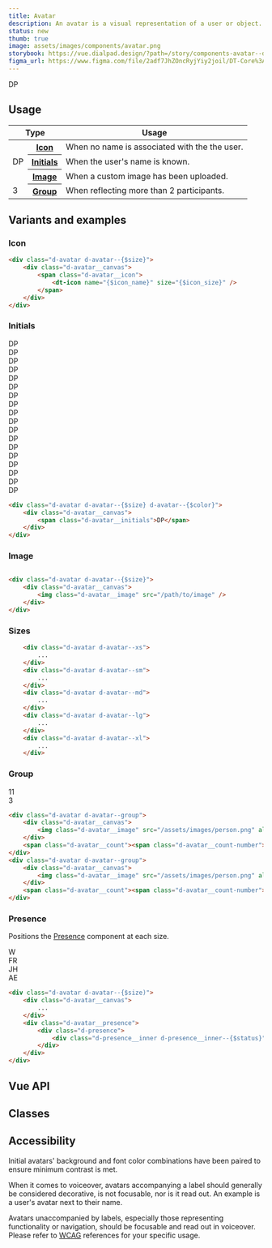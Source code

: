 ```yaml
---
title: Avatar
description: An avatar is a visual representation of a user or object.
status: new
thumb: true
image: assets/images/components/avatar.png
storybook: https://vue.dialpad.design/?path=/story/components-avatar--default
figma_url: https://www.figma.com/file/2adf7JhZOncRyjYiy2joil/DT-Core%3A-Components-7?node-id=8918%3A21289&viewport=137%2C605%2C0.46&t=xHutRjwo1o5zMTgT-11
---
```


<code-well-header>
    <div class="d-d-inline-flex d-ai-center d-flow16">
        <div class="d-avatar d-avatar--lg">
            <div class="d-avatar__canvas">
                <span class="d-avatar__icon">
                    <dt-icon name="user" size="500" />
                </span>
            </div>
        </div>
        <div class="d-avatar d-avatar--lg d-avatar--color-1000">
            <div class="d-avatar__canvas">
                <span class="d-avatar__initials">DP</span>
            </div>
            <div class="d-avatar__presence">
                <example-presence presence="busy"/>
            </div>
        </div>
        <div class="d-avatar d-avatar--lg">
            <div class="d-avatar__canvas">
                <img class="d-avatar__image" src="/assets/images/person.png" alt=""/>
            </div>
            <div class="d-avatar__presence">
                <example-presence presence="active"/>
            </div>
        </div>
    </div>
</code-well-header>

<!-- <component-combinator component-name="DtAvatar" /> -->

## Usage

<table class="d-table dialtone-doc-table d-mb16">
    <colgroup>
        <col class="d-w64">
        <col>
        <col>
        <col>
    </colgroup>
    <thead>
        <tr>
            <th colspan="2">Type</th>
            <th>Usage</th>
        </tr>
    </thead>
    <tbody>
        <tr>
            <td>
                <div class="d-d-inline-flex">
                    <div class="d-avatar d-avatar--md">
                        <div class="d-avatar__canvas">
                            <span class="d-avatar__icon">
                                <dt-icon name="user" size="400" />
                            </span>
                        </div>
                    </div>
                </div>
            </td>
            <th class="d-ta-left"><a class="d-link" href="#icon">Icon</a></th>
            <td>When no name is associated with the the user.</td>
        </tr>
        <tr>
            <td>
                <div class="d-d-inline-flex">
                    <div class="d-avatar d-avatar--md d-avatar--color-1600">
                        <div class="d-avatar__canvas">
                            <span class="d-avatar__initials">DP</span>
                        </div>
                    </div>
                </div>
            </td>
            <th class="d-ta-left"><a class="d-link" href="#initials">Initials</a></th>
            <td>When the user's name is known.</td>
        </tr>
        <tr>
            <td>
                <div class="d-d-inline-flex">
                    <div class="d-avatar d-avatar--md">
                        <div class="d-avatar__canvas">
                            <img class="d-avatar__image" src="/assets/images/person.png" alt=""/>
                        </div>
                    </div>
                </div>
            </td>
            <th class="d-ta-left"><a class="d-link" href="#image">Image</a></th>
            <td>When a custom image has been uploaded.</td>
        </tr>
        <tr>
            <td>
                <div class="d-avatar d-avatar--group">
                    <div class="d-avatar__canvas">
                        <img class="d-avatar__image" src="/assets/images/person.png" alt=""/>
                    </div>
                    <span class="d-avatar__count"><span class="d-avatar__count-number">3</span></span>
                </div>
            </td>
            <th class="d-ta-left"><a class="d-link" href="#group">Group</a></th>
            <td>When reflecting more than 2 participants.</td>
        </tr>
    </tbody>
</table>

## Variants and examples

### Icon

<code-well-header>
    <div class="d-avatar d-avatar--md">
        <div class="d-avatar__canvas">
            <span class="d-avatar__icon">
                <dt-icon name="user" size="300" />
            </span>
        </div>
    </div>
</code-well-header>

```html
<div class="d-avatar d-avatar--{$size}">
    <div class="d-avatar__canvas">
        <span class="d-avatar__icon">
            <dt-icon name="{$icon_name}" size="{$icon_size}" />
        </span>
    </div>
</div>
```

### Initials

<code-well-header>
    <dt-stack direction="row" gap="500">
        <dt-stack gap="500">
            <div class="d-avatar d-avatar--md d-avatar--color-100">
                <div class="d-avatar__canvas">
                    <span class="d-avatar__initials">DP</span>
                </div>
            </div>
            <div class="d-avatar d-avatar--md d-avatar--color-200">
                <div class="d-avatar__canvas">
                    <span class="d-avatar__initials">DP</span>
                </div>
            </div>
            <div class="d-avatar d-avatar--md d-avatar--color-300">
                <div class="d-avatar__canvas">
                    <span class="d-avatar__initials">DP</span>
                </div>
            </div>
        </dt-stack>
        <dt-stack gap="500">
            <div class="d-avatar d-avatar--md d-avatar--color-400">
                <div class="d-avatar__canvas">
                    <span class="d-avatar__initials">DP</span>
                </div>
            </div>
            <div class="d-avatar d-avatar--md d-avatar--color-500">
                <div class="d-avatar__canvas">
                    <span class="d-avatar__initials">DP</span>
                </div>
            </div>
            <div class="d-avatar d-avatar--md d-avatar--color-600">
                <div class="d-avatar__canvas">
                    <span class="d-avatar__initials">DP</span>
                </div>
            </div>
        </dt-stack>
        <dt-stack gap="500">
            <div class="d-avatar d-avatar--md d-avatar--color-700">
                <div class="d-avatar__canvas">
                    <span class="d-avatar__initials">DP</span>
                </div>
            </div>
            <div class="d-avatar d-avatar--md d-avatar--color-800">
                <div class="d-avatar__canvas">
                    <span class="d-avatar__initials">DP</span>
                </div>
            </div>
            <div class="d-avatar d-avatar--md d-avatar--color-900">
                <div class="d-avatar__canvas">
                    <span class="d-avatar__initials">DP</span>
                </div>
            </div>
        </dt-stack>
        <dt-stack gap="500">
            <div class="d-avatar d-avatar--md d-avatar--color-1000">
                <div class="d-avatar__canvas">
                    <span class="d-avatar__initials">DP</span>
                </div>
            </div>
            <div class="d-avatar d-avatar--md d-avatar--color-1100">
                <div class="d-avatar__canvas">
                    <span class="d-avatar__initials">DP</span>
                </div>
            </div>
            <div class="d-avatar d-avatar--md d-avatar--color-1200">
                <div class="d-avatar__canvas">
                    <span class="d-avatar__initials">DP</span>
                </div>
            </div>
        </dt-stack>
        <dt-stack gap="500">
            <div class="d-avatar d-avatar--md d-avatar--color-1300">
                <div class="d-avatar__canvas">
                    <span class="d-avatar__initials">DP</span>
                </div>
            </div>
            <div class="d-avatar d-avatar--md d-avatar--color-1400">
                <div class="d-avatar__canvas">
                    <span class="d-avatar__initials">DP</span>
                </div>
            </div>
            <div class="d-avatar d-avatar--md d-avatar--color-1500">
                <div class="d-avatar__canvas">
                    <span class="d-avatar__initials">DP</span>
                </div>
            </div>
        </dt-stack>
        <dt-stack gap="500">
            <div class="d-avatar d-avatar--md d-avatar--color-1600">
                <div class="d-avatar__canvas">
                    <span class="d-avatar__initials">DP</span>
                </div>
            </div>
            <div class="d-avatar d-avatar--md d-avatar--color-1700">
                <div class="d-avatar__canvas">
                    <span class="d-avatar__initials">DP</span>
                </div>
            </div>
            <div class="d-avatar d-avatar--md d-avatar--color-1800">
                <div class="d-avatar__canvas">
                    <span class="d-avatar__initials">DP</span>
                </div>
            </div>
        </dt-stack>
    </dt-stack>
</code-well-header>

```html
<div class="d-avatar d-avatar--{$size} d-avatar--{$color}">
    <div class="d-avatar__canvas">
        <span class="d-avatar__initials">DP</span>
    </div>
</div>
```

### Image

<code-well-header>
    <div class="d-avatar d-avatar--md">
        <div class="d-avatar__canvas">
            <img class="d-avatar__image" src="/assets/images/person.png" alt=""/>
        </div>
    </div>
</code-well-header>

```html
<div class="d-avatar d-avatar--{$size}">
    <div class="d-avatar__canvas">
        <img class="d-avatar__image" src="/path/to/image" />
    </div>
</div>
```

### Sizes

<code-well-header>
    <div class="d-d-inline-flex d-ai-center d-flow8">
        <div class="d-avatar d-avatar--xs">
            <div class="d-avatar__canvas"></div>
        </div>
        <div class="d-avatar d-avatar--sm">
            <div class="d-avatar__canvas">
                <span class="d-avatar__icon">
                    <dt-icon name="user" size="200" />
                </span>
            </div>
        </div>
        <div class="d-avatar d-avatar--md">
            <div class="d-avatar__canvas">
                <span class="d-avatar__icon">
                    <dt-icon name="user" size="400" />
                </span>
            </div>
        </div>
        <div class="d-avatar d-avatar--lg">
            <div class="d-avatar__canvas">
                <span class="d-avatar__icon">
                    <dt-icon name="user" size="500" />
                </span>
            </div>
        </div>
        <div class="d-avatar d-avatar--xl">
            <div class="d-avatar__canvas">
                <span class="d-avatar__icon">
                    <dt-icon name="user" size="600" />
                </span>
            </div>
        </div>
    </div>
</code-well-header>

```html
    <div class="d-avatar d-avatar--xs">
        ...
    </div>
    <div class="d-avatar d-avatar--sm">
        ...
    </div>
    <div class="d-avatar d-avatar--md">
        ...
    </div>
    <div class="d-avatar d-avatar--lg">
        ...
    </div>
    <div class="d-avatar d-avatar--xl">
        ...
    </div>
```

### Group

<code-well-header>
    <div class="d-d-inline-flex d-ai-center d-flow8">
        <div class="d-avatar d-avatar--group">
            <div class="d-avatar__canvas">
                <img class="d-avatar__image" src="/assets/images/person.png" alt=""/>
            </div>
            <span class="d-avatar__count"><span class="d-avatar__count-number">11</span></span>
        </div>
        <div class="d-avatar d-avatar--group">
            <div class="d-avatar__canvas">
                <img class="d-avatar__image" src="/assets/images/person.png" alt=""/>
            </div>
            <span class="d-avatar__count"><span class="d-avatar__count-number">3</span></span>
        </div>
    </div>
</code-well-header>

```html
<div class="d-avatar d-avatar--group">
    <div class="d-avatar__canvas">
        <img class="d-avatar__image" src="/assets/images/person.png" alt=""/>
    </div>
    <span class="d-avatar__count"><span class="d-avatar__count-number">12</span></span>
</div>
<div class="d-avatar d-avatar--group">
    <div class="d-avatar__canvas">
        <img class="d-avatar__image" src="/assets/images/person.png" alt=""/>
    </div>
    <span class="d-avatar__count"><span class="d-avatar__count-number">1</span></span>
</div>
```

### Presence

Positions the [Presence](/components/presence.html) component at each size.

<code-well-header>
    <div class="d-d-inline-flex d-ai-center d-flow8">
        <div class="d-avatar d-avatar--xs">
            <div class="d-avatar__canvas">
                <img class="d-avatar__image" src="/assets/images/person.png" alt=""/>
            </div>
            <div class="d-avatar__presence">
                <example-presence presence="active"/>
            </div>
        </div>
        <div class="d-avatar d-avatar--sm">
            <div class="d-avatar__canvas">
                <img class="d-avatar__image" src="/assets/images/person.png" alt=""/>
            </div>
            <div class="d-avatar__presence">
                <example-presence presence="active"/>
            </div>
        </div>
        <div class="d-avatar d-avatar--md">
            <div class="d-avatar__canvas">
                <img class="d-avatar__image" src="/assets/images/person.png" alt=""/>
            </div>
            <div class="d-avatar__presence">
                <example-presence presence="busy"/>
            </div>
        </div>
        <div class="d-avatar d-avatar--lg">
            <div class="d-avatar__canvas">
                <img class="d-avatar__image" src="/assets/images/person.png" alt=""/>
            </div>
            <div class="d-avatar__presence">
                <example-presence presence="offline"/>
            </div>
        </div>
        <div class="d-avatar d-avatar--xl">
            <div class="d-avatar__canvas">
                <img class="d-avatar__image" src="/assets/images/person.png" alt=""/>
            </div>
            <div class="d-avatar__presence">
                <example-presence presence="offline"/>
            </div>
        </div>
    </div>
    <div class="d-d-inline-flex d-ai-center d-flow8">
        <div class="d-avatar d-avatar--color-1200 d-avatar--xs">
            <div class="d-avatar__canvas"></div>
            <div class="d-avatar__presence">
                <example-presence presence="active"/>
            </div>
        </div>
        <div class="d-avatar d-avatar--color-500 d-avatar--sm">
            <div class="d-avatar__canvas">
                <span class="d-avatar__initials">W</span>
            </div>
            <div class="d-avatar__presence">
                <example-presence presence="active"/>
            </div>
        </div>
        <div class="d-avatar d-avatar--color-800 d-avatar--md">
            <div class="d-avatar__canvas">
                <span class="d-avatar__initials">FR</span>
            </div>
            <div class="d-avatar__presence">
                <example-presence presence="busy"/>
            </div>
        </div>
        <div class="d-avatar d-avatar--color-1200 d-avatar--lg">
            <div class="d-avatar__canvas">
                <span class="d-avatar__initials">JH</span>
            </div>
            <div class="d-avatar__presence">
                <example-presence presence="offline"/>
            </div>
        </div>
        <div class="d-avatar d-avatar--color-1500 d-avatar--xl">
            <div class="d-avatar__canvas">
                <span class="d-avatar__initials">AE</span>
            </div>
            <div class="d-avatar__presence">
                <example-presence presence="offline"/>
            </div>
        </div>
    </div>
</code-well-header>

```html
<div class="d-avatar d-avatar--{$size)">
    <div class="d-avatar__canvas">
        ...
    </div>
    <div class="d-avatar__presence">
        <div class="d-presence">
            <div class="d-presence__inner d-presence__inner--{$status}"></div>
        </div>
    </div>
</div>
```

## Vue API

<component-vue-api component-name="avatar" />

## Classes

<component-class-table component-name="avatar"></component-class-table>

## Accessibility

Initial avatars' background and font color combinations have been paired to ensure minimum contrast is met.

When it comes to voiceover, avatars accompanying a label should generally be considered decorative,
is not focusable, nor is it read out. An example is a user's avatar next to their name.

Avatars unaccompanied by labels, especially those representing functionality or navigation, should be focusable and
read out in voiceover. Please refer
to [WCAG](https://www.w3.org/WAI/tutorials/images/decorative) references for
your specific usage.

<script setup>
import ExamplePresence from '@exampleComponents/ExamplePresence.vue';
</script>
